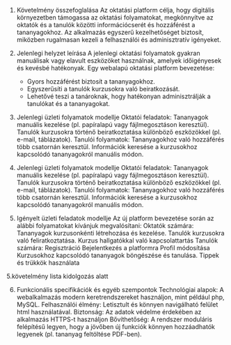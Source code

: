 1. Követelmény összefoglalása
Az oktatási platform célja, hogy digitális környezetben támogassa az oktatási folyamatokat, megkönnyítve az oktatók és a tanulók közötti információcserét és hozzáférést a tananyagokhoz. Az alkalmazás egyszerű kezelhetőséget biztosít, miközben rugalmasan kezeli a felhasználói és adminisztratív igényeket.

2. Jelenlegi helyzet leírása
A jelenlegi oktatási folyamatok gyakran manuálisak vagy elavult eszközöket használnak, amelyek időigényesek és kevésbé hatékonyak. Egy webalapú oktatási platform bevezetése:
   - Gyors hozzáférést biztosít a tananyagokhoz.
   - Egyszerűsíti a tanulók kurzusokra való beiratkozását.
   - Lehetővé teszi a tanároknak, hogy hatékonyan           adminisztrálják a tanulókat és a tananyagokat.

3. Jelenlegi üzleti folyamatok modellje
Oktatói feladatok:
Tananyagok manuális kezelése (pl. papíralapú vagy fájlmegosztáson keresztül).
Tanulók kurzusokra történő beiratkoztatása különböző eszközökkel (pl. e-mail, táblázatok).
Tanulói folyamatok:
Tananyagokhoz való hozzáférés több csatornán keresztül.
Információk keresése a kurzusokhoz kapcsolódó tananyagokról manuális módon.
3. Jelenlegi üzleti folyamatok modellje
Oktatói feladatok:
Tananyagok manuális kezelése (pl. papíralapú vagy fájlmegosztáson keresztül).
Tanulók kurzusokra történő beiratkoztatása különböző eszközökkel (pl. e-mail, táblázatok).
Tanulói folyamatok:
Tananyagokhoz való hozzáférés több csatornán keresztül.
Információk keresése a kurzusokhoz kapcsolódó tananyagokról manuális módon.

4. Igényelt üzleti feladatok modellje
Az új platform bevezetése során az alábbi folyamatokat kívánjuk megvalósítani:
Oktatók számára:
Tananyagok kurzusonkénti létrehozása és kezelése.
Tanulók kurzusokra való feliratkoztatása.
Kurzus hallgatókkal való kapcsolattartás
Tanulók számára:
Regisztráció
Bejelentkezés a platformra
Profil módosítása
Kurzusokhoz kapcsolódó tananyagok böngészése és tanulása.
Tippek és trükkök használata

5.követelmény lista
kidolgozás alatt

6. Funkcionális specifikációk és egyéb szempontok
Technológiai alapok: A webalkalmazás modern keretrendszereket használjon, mint például php, MySQL.
Felhasználói élmény: Letisztult és könnyen navigálható felület html használatával.
Biztonság: Az adatok védelme érdekében az alkalmazás HTTPS-t használjon
Bővíthetőség: A rendszer moduláris felépítésű legyen, hogy a jövőben új funkciók könnyen hozzáadhatók legyenek (pl. tananyag feltöltése PDF-ben).













